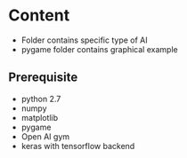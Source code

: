 # Content
* Folder contains specific type of AI
* pygame folder contains graphical example

## Prerequisite
* python 2.7
* numpy
* matplotlib
* pygame
* Open AI gym
* keras with tensorflow backend

